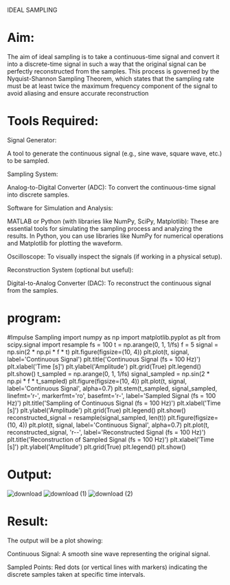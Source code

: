 IDEAL SAMPLING
# Aim:
The aim of ideal sampling is to take a continuous-time signal and convert it into a discrete-time signal in such a way that the original signal can be perfectly reconstructed from the samples. This process is governed by the Nyquist-Shannon Sampling Theorem, which states that the sampling rate must be at least twice the maximum frequency component of the signal to avoid aliasing and ensure accurate reconstruction

# Tools Required:
Signal Generator:

A tool to generate the continuous signal (e.g., sine wave, square wave, etc.) to be sampled.

Sampling System:

Analog-to-Digital Converter (ADC): To convert the continuous-time signal into discrete samples.

Software for Simulation and Analysis:

MATLAB or Python (with libraries like NumPy, SciPy, Matplotlib): These are essential tools for simulating the sampling process and analyzing the results. In Python, you can use libraries like NumPy for numerical operations and Matplotlib for plotting the waveform.

Oscilloscope: To visually inspect the signals (if working in a physical setup).

Reconstruction System (optional but useful):

Digital-to-Analog Converter (DAC): To reconstruct the continuous signal from the samples.

# program:
#Impulse Sampling
import numpy as np
import matplotlib.pyplot as plt
from scipy.signal import resample
fs = 100
t = np.arange(0, 1, 1/fs) 
f = 5
signal = np.sin(2 * np.pi * f * t)
plt.figure(figsize=(10, 4))
plt.plot(t, signal, label='Continuous Signal')
plt.title('Continuous Signal (fs = 100 Hz)')
plt.xlabel('Time [s]')
plt.ylabel('Amplitude')
plt.grid(True)
plt.legend()
plt.show()
t_sampled = np.arange(0, 1, 1/fs)
signal_sampled = np.sin(2 * np.pi * f * t_sampled)
plt.figure(figsize=(10, 4))
plt.plot(t, signal, label='Continuous Signal', alpha=0.7)
plt.stem(t_sampled, signal_sampled, linefmt='r-', markerfmt='ro', basefmt='r-', label='Sampled Signal (fs = 100 Hz)')
plt.title('Sampling of Continuous Signal (fs = 100 Hz)')
plt.xlabel('Time [s]')
plt.ylabel('Amplitude')
plt.grid(True)
plt.legend()
plt.show()
reconstructed_signal = resample(signal_sampled, len(t))
plt.figure(figsize=(10, 4))
plt.plot(t, signal, label='Continuous Signal', alpha=0.7)
plt.plot(t, reconstructed_signal, 'r--', label='Reconstructed Signal (fs = 100 Hz)')
plt.title('Reconstruction of Sampled Signal (fs = 100 Hz)')
plt.xlabel('Time [s]')
plt.ylabel('Amplitude')
plt.grid(True)
plt.legend()
plt.show()

# Output:

![download](https://github.com/user-attachments/assets/b9d59983-d17e-417e-9139-3d8ece9b9f5e)
![download (1)](https://github.com/user-attachments/assets/41d2edea-dd72-4577-95b4-6a930cbd9d0c)
![download (2)](https://github.com/user-attachments/assets/d8022470-1e0c-4147-94ff-476ed9f90c21)




# Result:
The output will be a plot showing:

Continuous Signal: A smooth sine wave representing the original signal.

Sampled Points: Red dots (or vertical lines with markers) indicating the discrete samples taken at specific time intervals.


